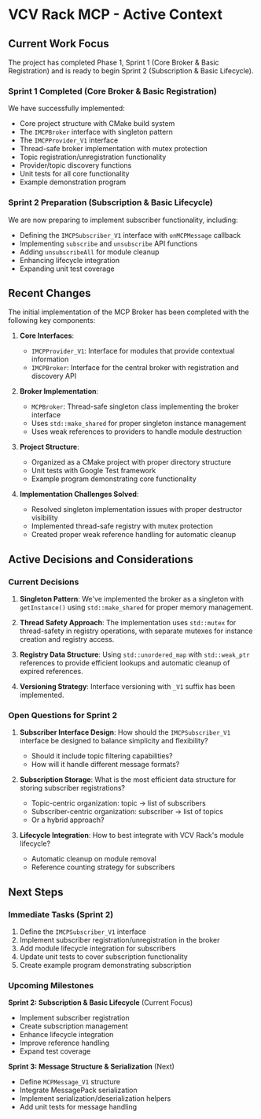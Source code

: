 # VCV Rack MCP - Active Context

## Current Work Focus

The project has completed Phase 1, Sprint 1 (Core Broker & Basic Registration) and is ready to begin Sprint 2 (Subscription & Basic Lifecycle).

### Sprint 1 Completed (Core Broker & Basic Registration)

We have successfully implemented:

- Core project structure with CMake build system
- The `IMCPBroker` interface with singleton pattern
- The `IMCPProvider_V1` interface
- Thread-safe broker implementation with mutex protection
- Topic registration/unregistration functionality
- Provider/topic discovery functions
- Unit tests for all core functionality
- Example demonstration program

### Sprint 2 Preparation (Subscription & Basic Lifecycle)

We are now preparing to implement subscriber functionality, including:

- Defining the `IMCPSubscriber_V1` interface with `onMCPMessage` callback
- Implementing `subscribe` and `unsubscribe` API functions
- Adding `unsubscribeAll` for module cleanup
- Enhancing lifecycle integration
- Expanding unit test coverage

## Recent Changes

The initial implementation of the MCP Broker has been completed with the following key components:

1. **Core Interfaces**:
   - `IMCPProvider_V1`: Interface for modules that provide contextual information
   - `IMCPBroker`: Interface for the central broker with registration and discovery API

2. **Broker Implementation**:
   - `MCPBroker`: Thread-safe singleton class implementing the broker interface
   - Uses `std::make_shared` for proper singleton instance management
   - Uses weak references to providers to handle module destruction

3. **Project Structure**:
   - Organized as a CMake project with proper directory structure
   - Unit tests with Google Test framework
   - Example program demonstrating core functionality

4. **Implementation Challenges Solved**:
   - Resolved singleton implementation issues with proper destructor visibility
   - Implemented thread-safe registry with mutex protection
   - Created proper weak reference handling for automatic cleanup

## Active Decisions and Considerations

### Current Decisions

1. **Singleton Pattern**: We've implemented the broker as a singleton with `getInstance()` using `std::make_shared` for proper memory management.

2. **Thread Safety Approach**: The implementation uses `std::mutex` for thread-safety in registry operations, with separate mutexes for instance creation and registry access.

3. **Registry Data Structure**: Using `std::unordered_map` with `std::weak_ptr` references to provide efficient lookups and automatic cleanup of expired references.

4. **Versioning Strategy**: Interface versioning with `_V1` suffix has been implemented.

### Open Questions for Sprint 2

1. **Subscriber Interface Design**: How should the `IMCPSubscriber_V1` interface be designed to balance simplicity and flexibility?
   - Should it include topic filtering capabilities?
   - How will it handle different message formats?

2. **Subscription Storage**: What is the most efficient data structure for storing subscriber registrations?
   - Topic-centric organization: topic -> list of subscribers
   - Subscriber-centric organization: subscriber -> list of topics
   - Or a hybrid approach?

3. **Lifecycle Integration**: How to best integrate with VCV Rack's module lifecycle?
   - Automatic cleanup on module removal
   - Reference counting strategy for subscribers

## Next Steps

### Immediate Tasks (Sprint 2)

1. Define the `IMCPSubscriber_V1` interface
2. Implement subscriber registration/unregistration in the broker
3. Add module lifecycle integration for subscribers
4. Update unit tests to cover subscription functionality
5. Create example program demonstrating subscription

### Upcoming Milestones

**Sprint 2: Subscription & Basic Lifecycle** (Current Focus)
- Implement subscriber registration
- Create subscription management
- Enhance lifecycle integration
- Improve reference handling
- Expand test coverage

**Sprint 3: Message Structure & Serialization** (Next)
- Define `MCPMessage_V1` structure
- Integrate MessagePack serialization
- Implement serialization/deserialization helpers
- Add unit tests for message handling 